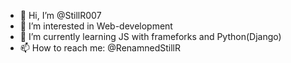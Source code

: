 - 👋 Hi, I’m @StillR007
- 👀 I’m interested in Web-development
- 🌱 I’m currently learning JS with frameforks and Python(Django)
- 📫 How to reach me: @RenamnedStillR

<!---
StillR007/StillR007 is a ✨ special ✨ repository because its `README.md` (this file) appears on your GitHub profile.
You can click the Preview link to take a look at your changes.
--->
